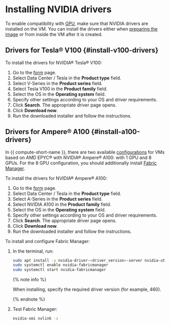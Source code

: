 # Installing NVIDIA drivers


To enable compatibility with [GPU](../../concepts/gpus.md), make sure that NVIDIA drivers are installed on the VM. You can install the drivers either when [preparing the image](../image-create/custom-image.md) or from inside the VM after it is created.

## Drivers for Tesla® V100 {#install-v100-drivers}

To install the drivers for NVIDIA® Tesla® V100:

1. Go to the [form](https://www.nvidia.com/download/index.aspx) page.
1. Select Data Center / Tesla in the **Product type** field.
1. Select V-Series in the **Product series** field.
1. Select Tesla V100 in the **Product family** field.
1. Select the OS in the **Operating system** field.
1. Specify other settings according to your OS and driver requirements.
1. Click **Search**. The appropriate driver page opens.
1. Click **Download now**.
1. Run the downloaded installer and follow the instructions.

## Drivers for Ampere® A100 {#install-a100-drivers}

In {{ compute-short-name }}, there are two available [configurations](../../concepts/gpus.md#config) for VMs based on AMD EPYC® with NVIDIA® Ampere® A100: with 1 GPU and 8 GPUs. For the 8 GPU configuration, you should additionally install [Fabric Manager](https://docs.nvidia.com/datacenter/tesla/fabric-manager-user-guide/index.html).

To install the drivers for NVIDIA® Ampere® A100:

1. Go to the [form](https://www.nvidia.com/download/index.aspx) page.
1. Select Data Center / Tesla in the **Product type** field.
1. Select A-Series in the **Product series** field.
1. Select NVIDIA A100 in the **Product family** field.
1. Select the OS in the **Operating system** field.
1. Specify other settings according to your OS and driver requirements.
1. Click **Search**. The appropriate driver page opens.
1. Click **Download now**.
1. Run the downloaded installer and follow the instructions.

To install and configure Fabric Manager:

1. In the terminal, run:

   ```bash
   sudo apt install -y nvidia-driver-<driver_version>-server nvidia-utils-<driver_version>-server nvidia-fabricmanager-<driver_version>
   sudo systemctl enable nvidia-fabricmanager
   sudo systemctl start nvidia-fabricmanager
   ```

   {% note info %}

   When installing, specify the required driver version (for example, 460).

   {% endnote %}

1. Test Fabric Manager:

   ```bash
   nvidia-smi nvlink -s
   ```
